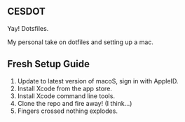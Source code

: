 ## CESDOT
Yay! Dotsfiles.

My personal take on dotfiles and setting up a mac.


## Fresh Setup Guide
1. Update to latest version of macoS, sign in with AppleID.
2. Install Xcode from the app store.
3. Install Xcode command line tools.
4. Clone the repo and fire away! (I think...)
5. Fingers crossed nothing explodes.
